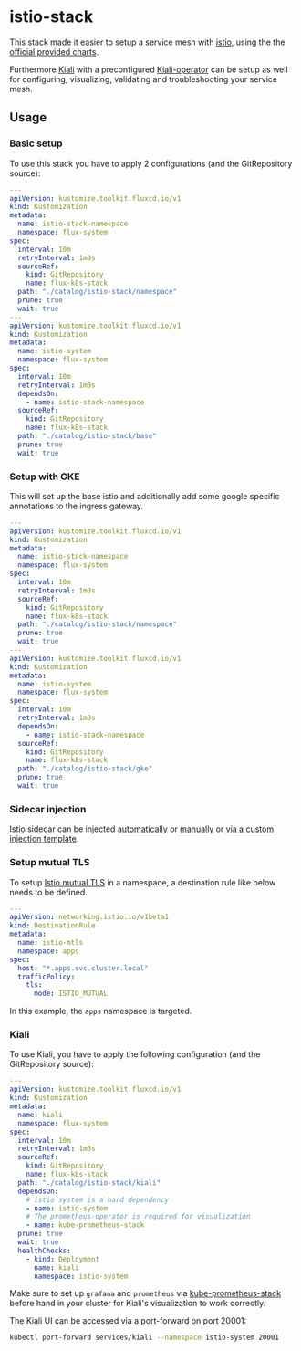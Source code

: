 # istio-stack

This stack made it easier to setup a service mesh with [istio](https://istio.io/latest/),
using the the [official provided charts](https://artifacthub.io/packages/search?ts_query_web=istio&official=true&sort=relevance&page=1).

Furthermore [Kiali](https://kiali.io/) with a preconfigured [Kiali-operator](https://github.com/kiali/helm-charts/tree/master/kiali-operator)
can be setup as well for configuring, visualizing, validating and troubleshooting your service mesh.

## Usage

### Basic setup

To use this stack you have to apply 2 configurations (and the GitRepository source):

```yaml
---
apiVersion: kustomize.toolkit.fluxcd.io/v1
kind: Kustomization
metadata:
  name: istio-stack-namespace
  namespace: flux-system
spec:
  interval: 10m
  retryInterval: 1m0s
  sourceRef:
    kind: GitRepository
    name: flux-k8s-stack
  path: "./catalog/istio-stack/namespace"
  prune: true
  wait: true
---
apiVersion: kustomize.toolkit.fluxcd.io/v1
kind: Kustomization
metadata:
  name: istio-system
  namespace: flux-system
spec:
  interval: 10m
  retryInterval: 1m0s
  dependsOn:
    - name: istio-stack-namespace
  sourceRef:
    kind: GitRepository
    name: flux-k8s-stack
  path: "./catalog/istio-stack/base"
  prune: true
  wait: true
```

### Setup with GKE

This will set up the base istio and additionally add some google specific annotations to the ingress gateway.

```yaml
---
apiVersion: kustomize.toolkit.fluxcd.io/v1
kind: Kustomization
metadata:
  name: istio-stack-namespace
  namespace: flux-system
spec:
  interval: 10m
  retryInterval: 1m0s
  sourceRef:
    kind: GitRepository
    name: flux-k8s-stack
  path: "./catalog/istio-stack/namespace"
  prune: true
  wait: true
---
apiVersion: kustomize.toolkit.fluxcd.io/v1
kind: Kustomization
metadata:
  name: istio-system
  namespace: flux-system
spec:
  interval: 10m
  retryInterval: 1m0s
  dependsOn:
    - name: istio-stack-namespace
  sourceRef:
    kind: GitRepository
    name: flux-k8s-stack
  path: "./catalog/istio-stack/gke"
  prune: true
  wait: true
```

### Sidecar injection

Istio sidecar can be injected [automatically](https://istio.io/latest/docs/setup/additional-setup/sidecar-injection/#automatic-sidecar-injection)
or [manually](https://istio.io/latest/docs/setup/additional-setup/sidecar-injection/#manual-sidecar-injection)
or [via a custom injection template](https://istio.io/latest/docs/setup/additional-setup/sidecar-injection/#customizing-injection).

### Setup mutual TLS

To setup [Istio mutual TLS](https://istio.io/latest/docs/tasks/security/authentication/mtls-migration/) in a namespace,
a destination rule like below needs to be defined.

```yaml
---
apiVersion: networking.istio.io/v1beta1
kind: DestinationRule
metadata:
  name: istio-mtls
  namespace: apps
spec:
  host: "*.apps.svc.cluster.local"
  trafficPolicy:
    tls:
      mode: ISTIO_MUTUAL
```

In this example, the `apps` namespace is targeted.

### Kiali

To use Kiali, you have to apply the following configuration (and the GitRepository source):

```yaml
---
apiVersion: kustomize.toolkit.fluxcd.io/v1
kind: Kustomization
metadata:
  name: kiali
  namespace: flux-system
spec:
  interval: 10m
  retryInterval: 1m0s
  sourceRef:
    kind: GitRepository
    name: flux-k8s-stack
  path: "./catalog/istio-stack/kiali"
  dependsOn:
    # istio system is a hard dependency
    - name: istio-system
    # The prometheus-operator is required for visualization
    - name: kube-prometheus-stack
  prune: true
  wait: true
  healthChecks:
    - kind: Deployment
      name: kiali
      namespace: istio-system
```

Make sure to set up `grafana` and `prometheus` via [kube-prometheus-stack](./../kube-prometheus-stack/README.md)
before hand in your cluster for Kiali's visualization to work correctly.

The Kiali UI can be accessed via a port-forward on port 20001:

```sh
kubectl port-forward services/kiali --namespace istio-system 20001
```
